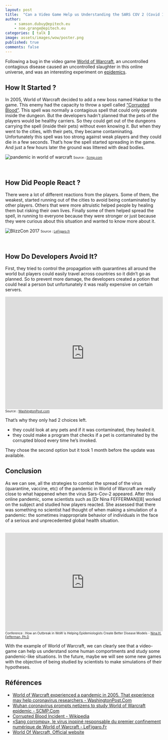 ```yaml
---
layout: post
title:  "Can a Video Game Help us Understanding the SARS COV 2 (Covid 19) Pandemic ?"
author:
    - samson.dubuy@epitech.eu
    - noe.grange@epitech.eu
categories: [ talk ]
image: assets/images/wow/poster.png
published: true
comments: false
---
```


Following a bug in the video game [World of Warcraft][5], an uncontrolled contagious disease caused an uncontrolled slaughter in this online universe, and was an interesting experiment on [epidemics][1].

## How It Started ?

In 2005, World of Warcraft decided to add a new boss named Hakkar to the game. This enemy had the capacity to throw a spell called [“Corrupted Blood”][6]. This spell was normally a contagious spell that could only operate inside the dungeon. But the developers hadn't planned that the pets of the players would be healthy carriers. So they could get out of the dungeons carrying the spell (inside their pets) without even knowing it. But when they went to the cities, with their pets, they became contaminating. Unfortunately this spell was too strong against weak players and they could die in a few seconds. That’s how the spell started spreading in the game. And just a few hours later the ground was littered with dead bodies.

![pandemic in world of warcraft][2]
<font size=1> Source : <a href="https://www.scmp.com/abacus/games/article/3047267/wuhan-coronavirus-prompts-netizens-study-world-warcraft-epidemic" title="Wuhan coronavirus prompts netizens to study World of Warcraft epidemic"> Scmp.com </a> </font>

<br>

## How Did People React ?

There were a lot of different reactions from the players. Some of them, the weakest, started running out of the cities to avoid being contaminated by other players. Others that were more altruistic helped people by healing them but risking their own lives. Finally some of them helped spread the spell, in running to everyone because they were stronger or just because they were curious about this situation and wanted to know more about it.

![BlizzCon 2017][4]
<font size=1> Source : <a href="https://www.lefigaro.fr/secteur/high-tech/sang-corrompu-le-virus-inopine-responsable-du-premier-confinement-numerique-de-world-of-warcraft-20200430" title="«Sang corrompu», le virus inopiné responsable du premier confinement numérique de World of Warcraft"> LeFigaro.fr </a> </font>

<br>

## How Do Developers Avoid It?

First, they tried to control the propagation with quarantines all around the world but players could easily travel across countries so it didn’t go as planned. So to prevent more damage, the developers created a potion that could heal a person but unfortunately it was really expensive on certain servers.

<iframe width="100%" height="360" src="https://www.youtube.com/embed/2hpwHnP-a1I" title="YouTube video player" frameborder="0" allow="accelerometer; autoplay; clipboard-write; encrypted-media; gyroscope; picture-in-picture" allowfullscreen></iframe> 
<br>
<font size=1> Source : <a href="https://www.washingtonpost.com/video-games/2020/04/09/world-warcraft-experienced-pandemic-2005-that-experience-may-help-coronavirus-researchers/" title="World of Warcraft experienced a pandemic in 2005. That experience may help coronavirus researchers."> WashingtonPost.com </a> </font>

<br>

That’s why they only had 2 choices left.
- they could look at any pets and if it was contaminated, they healed it.
- they could make a program that checks if a pet is contaminated by the corrupted blood every time he’s invoked.

They chose the second option but it took 1 month before the update was available.

## Conclusion

As we can see, all the strategies to combat the spread of the virus (quarantine, vaccine, etc) of the pandemic in World of Warcraft are really close to what happened when the virus Sars-Cov-2 appeared. After this online pandemic, some scientists such as [Dr Nina FEFFERMAN][8] worked on the subject and studied how players reacted. She assessed that there was something no scientist had thought of when making a simulation of a pandemic: the sometimes inappropriate behavior of individuals in the face of a serious and unprecedented global health situation.

<br>

<iframe width="100%" height="315" src="https://www.youtube.com/embed/vj-mz5piYYY" title="YouTube video player" frameborder="0" allow="accelerometer; autoplay; clipboard-write; encrypted-media; gyroscope; picture-in-picture" allowfullscreen></iframe>
<font size=1> Conference : How an Outbreak in WoW is Helping Epidemiologists Create Better Disease Models - <a href="https://en.wikipedia.org/wiki/Nina_Fefferman"> Nina H. Fefferman, Ph.D </a> </font>

<br> 

With the example of World of Warcraft, we can clearly see that a video-game can help us understand some human comportments and study some pandemic-like situations. In the future, maybe we will see some new games with the objective of being studied by scientists to make simulations of their hypotheses.

## Références

- [World of Warcraft experienced a pandemic in 2005. That experience may help coronavirus researchers - WashingtonPost.Com][1]
- [Wuhan coronavirus prompts netizens to study World of Warcraft epidemic - SCMP.Com][3]
- [Corrupted Blood Incident - Wikipedia][6]
- [«Sang corrompu», le virus inopiné responsable du premier confinement numérique de World of Warcraft - LeFigaro.Fr][7]
- [World Of Warcraft, Official website][5]

[1]: https://www.washingtonpost.com/video-games/2020/04/09/world-warcraft-experienced-pandemic-2005-that-experience-may-help-coronavirus-researchers/
[2]: https://cdn.i-scmp.com/sites/default/files/styles/1320w/public/d8/images/2020/01/22/pasted_image_0_17.png?itok=36jmfrlR
[3]: https://www.scmp.com/abacus/games/article/3047267/wuhan-coronavirus-prompts-netizens-study-world-warcraft-epidemic
[4]: https://i.f1g.fr/media/cms/616x347_cropupscale/2020/04/30/321ae0b9894ee243b77263f44b92990e91e2c94732f721465c914bffd8f4801c.jpeg
[5]: https://worldofwarcraft.com/fr-fr/
[6]: https://en.wikipedia.org/wiki/Corrupted_Blood_incident
[7]: https://www.lefigaro.fr/secteur/high-tech/sang-corrompu-le-virus-inopine-responsable-du-premier-confinement-numerique-de-world-of-warcraft-20200430
